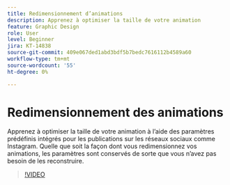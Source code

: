 ```yaml
---
title: Redimensionnement d’animations
description: Apprenez à optimiser la taille de votre animation
feature: Graphic Design
role: User
level: Beginner
jira: KT-14838
source-git-commit: 409e067ded1abd3bdf5b7bedc7616112b4589a60
workflow-type: tm+mt
source-wordcount: '55'
ht-degree: 0%

---
```


# Redimensionnement des animations

Apprenez à optimiser la taille de votre animation à l’aide des paramètres prédéfinis intégrés pour les publications sur les réseaux sociaux comme Instagram. Quelle que soit la façon dont vous redimensionnez vos animations, les paramètres sont conservés de sorte que vous n’avez pas besoin de les reconstruire.

>[!VIDEO](https://video.tv.adobe.com/v/3426984?quality=12&learn=on&hidetitle=true)
